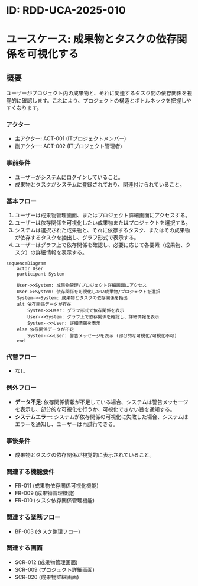 # ID: RDD-UCA-2025-010

# ユースケース: 成果物とタスクの依存関係を可視化する

## 概要

ユーザーがプロジェクト内の成果物と、それに関連するタスク間の依存関係を視覚的に確認します。これにより、プロジェクトの構造とボトルネックを把握しやすくなります。

### アクター

- 主アクター: ACT-001 (ITプロジェクトメンバー)
- 副アクター: ACT-002 (ITプロジェクト管理者)

### 事前条件

- ユーザーがシステムにログインしていること。
- 成果物とタスクがシステムに登録されており、関連付けられていること。

### 基本フロー

1. ユーザーは成果物管理画面、またはプロジェクト詳細画面にアクセスする。
1. ユーザーは依存関係を可視化したい成果物またはプロジェクトを選択する。
1. システムは選択された成果物と、それに依存するタスク、またはその成果物が依存するタスクを抽出し、グラフ形式で表示する。
1. ユーザーはグラフ上で依存関係を確認し、必要に応じて各要素（成果物、タスク）の詳細情報を表示する。

```mermaid
sequenceDiagram
    actor User
    participant System

    User->>System: 成果物管理/プロジェクト詳細画面にアクセス
    User->>System: 依存関係を可視化したい成果物/プロジェクトを選択
    System->>System: 成果物とタスクの依存関係を抽出
    alt 依存関係データが存在
        System->>User: グラフ形式で依存関係を表示
        User->>System: グラフ上で依存関係を確認し、詳細情報を表示
        System-->>User: 詳細情報を表示
    else 依存関係データが不足
        System-->>User: 警告メッセージを表示 (部分的な可視化/可視化不可)
    end
```

### 代替フロー

- なし

### 例外フロー

- **データ不足**: 依存関係情報が不足している場合、システムは警告メッセージを表示し、部分的な可視化を行うか、可視化できない旨を通知する。
- **システムエラー**: システムが依存関係の可視化に失敗した場合、システムはエラーを通知し、ユーザーは再試行できる。

### 事後条件

- 成果物とタスクの依存関係が視覚的に表示されていること。

### 関連する機能要件

- FR-011 (成果物依存関係可視化機能)
- FR-009 (成果物管理機能)
- FR-010 (タスク依存関係管理機能)

### 関連する業務フロー

- BF-003 (タスク整理フロー)

### 関連する画面

- SCR-012 (成果物管理画面)
- SCR-009 (プロジェクト詳細画面)
- SCR-020 (成果物詳細画面)
